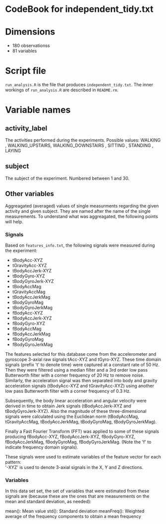# CodeBook for independent_tidy.txt

# Dimensions
* 180 observationss
* 81 variables

# Script file
`run_analysis.R` is the file that produces `independent_tidy.txt`. The inner workings of `run_analysis.R` are described in `README.rm`.

# Variable names

## activity_label
The activities performed during the experiments. Possible values: WALKING
, WALKING_UPSTAIRS, WALKING_DOWNSTAIRS
, SITTING
, STANDING
, LAYING

## subject
The subject of the experiment. Numbered between 1 and 30.

## Other variables

Aggreagated (averaged) values of single measurments regarding the given activity and given subject. They are named after the name of the single measurements. To understand what was aggreagated, the following points will help.  

### Signals

Based on `features_info.txt`, the following signals were measured during the experiment:
* tBodyAcc-XYZ
* tGravityAcc-XYZ
* tBodyAccJerk-XYZ
* tBodyGyro-XYZ
* tBodyGyroJerk-XYZ
* tBodyAccMag
* tGravityAccMag
* tBodyAccJerkMag
* tBodyGyroMag
* tBodyGyroJerkMag
* fBodyAcc-XYZ
* fBodyAccJerk-XYZ
* fBodyGyro-XYZ
* fBodyAccMag
* fBodyAccJerkMag
* fBodyGyroMag
* fBodyGyroJerkMag

The features selected for this database come from the accelerometer and gyroscope 3-axial raw signals tAcc-XYZ and tGyro-XYZ. These time domain signals (prefix 't' to denote time) were captured at a constant rate of 50 Hz. Then they were filtered using a median filter and a 3rd order low pass Butterworth filter with a corner frequency of 20 Hz to remove noise. Similarly, the acceleration signal was then separated into body and gravity acceleration signals (tBodyAcc-XYZ and tGravityAcc-XYZ) using another low pass Butterworth filter with a corner frequency of 0.3 Hz. 

Subsequently, the body linear acceleration and angular velocity were derived in time to obtain Jerk signals (tBodyAccJerk-XYZ and tBodyGyroJerk-XYZ). Also the magnitude of these three-dimensional signals were calculated using the Euclidean norm (tBodyAccMag, tGravityAccMag, tBodyAccJerkMag, tBodyGyroMag, tBodyGyroJerkMag). 

Finally a Fast Fourier Transform (FFT) was applied to some of these signals producing fBodyAcc-XYZ, fBodyAccJerk-XYZ, fBodyGyro-XYZ, fBodyAccJerkMag, fBodyGyroMag, fBodyGyroJerkMag. (Note the 'f' to indicate frequency domain signals). 

These signals were used to estimate variables of the feature vector for each pattern:  
'-XYZ' is used to denote 3-axial signals in the X, Y and Z directions.

### Variables

In this data set set, the set of variables that were estimated from these signals are (because these are the ones that are measurements on the mean and standard deviation, as needed): 

mean(): Mean value
std(): Standard deviation
meanFreq(): Weighted average of the frequency components to obtain a mean frequency
